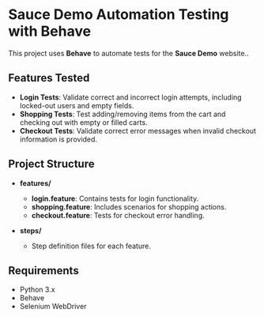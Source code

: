 # Sauce Demo Automation Testing with Behave

This project uses **Behave** to automate tests for the **Sauce Demo** website..

## Features Tested

- **Login Tests**: Validate correct and incorrect login attempts, including locked-out users and empty fields.
- **Shopping Tests**: Test adding/removing items from the cart and checking out with empty or filled carts.
- **Checkout Tests**: Validate correct error messages when invalid checkout information is provided.

## Project Structure

- **features/**
  - **login.feature**: Contains tests for login functionality.
  - **shopping.feature**: Includes scenarios for shopping actions.
  - **checkout.feature**: Tests for checkout error handling.
  
- **steps/**
  - Step definition files for each feature.

## Requirements

- Python 3.x
- Behave
- Selenium WebDriver
